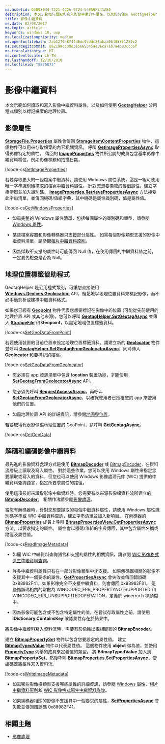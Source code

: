 ```yaml
---
ms.assetid: D5D98044-7221-4C2A-9724-56E59F341AB0
description: 本文示範如何讀取和寫入影像中繼資料屬性，以及如何使用 GeotagHelper 公用程式類別以標記檔案的地理位置。
title: 影像中繼資料
ms.date: 02/08/2017
ms.topic: article
keywords: windows 10, uwp
ms.localizationpriority: medium
ms.openlocfilehash: 2ab1279a8744d6dc9cddc88abaa064058f1259c2
ms.sourcegitcommit: 8921a9cc0dd3e5665345ae8eca7ab7aeb83ccc6f
ms.translationtype: MT
ms.contentlocale: zh-TW
ms.lasthandoff: 12/10/2018
ms.locfileid: "8875073"
---
```

# <a name="image-metadata"></a>影像中繼資料



本文示範如何讀取和寫入影像中繼資料屬性，以及如何使用 [**GeotagHelper**](https://msdn.microsoft.com/library/windows/apps/dn903683) 公用程式類別以標記檔案的地理位置。

## <a name="image-properties"></a>影像屬性

[**StorageFile.Properties**](https://msdn.microsoft.com/library/windows/apps/br227225) 屬性會傳回 [**StorageItemContentProperties**](https://msdn.microsoft.com/library/windows/apps/hh770642) 物件，這個物件可以用來存取檔案的內容相關資訊。 呼叫 [**GetImagePropertiesAsync**](https://msdn.microsoft.com/library/windows/apps/hh770646) 取得影像特定的屬性。 傳回的 [**ImageProperties**](https://msdn.microsoft.com/library/windows/apps/br207718) 物件所公開的成員包含基本影像中繼資料欄位，例如影像標題和拍攝日期。

[!code-cs[GetImageProperties](./code/ImagingWin10/cs/MainPage.xaml.cs#SnippetGetImageProperties)]

若要存取更大的一組檔案中繼資料，請使用 Windows 屬性系統，這是一組可使用唯一字串識別碼擷取的檔案中繼資料屬性。 針對您想要擷取的每個屬性，建立字串清單並加入識別碼。 [**ImageProperties.RetrievePropertiesAsync**](https://msdn.microsoft.com/library/windows/apps/br207732) 方法接受此字串清單，並傳回機碼/值組字典，其中機碼是屬性識別碼，值是屬性值。

[!code-cs[GetWindowsProperties](./code/ImagingWin10/cs/MainPage.xaml.cs#SnippetGetWindowsProperties)]

-   如需完整的 Windows 屬性清單，包括每個屬性的識別碼和類型，請參閱 [Windows 屬性](https://msdn.microsoft.com/library/windows/desktop/dd561977)。

-   某些檔案容器和影像轉碼器只支援部分屬性。 如需每個影像類型支援的影像中繼資料清單，請參閱[相片中繼資料原則](https://msdn.microsoft.com/library/windows/desktop/ee872003)。

-   因為擷取不支援的屬性時可能傳回 Null 值，在使用傳回的中繼資料值之前，一定要先檢查是否為 Null。

## <a name="geotag-helper"></a>地理位置標籤協助程式

GeotagHelper 是公用程式類別，可讓您直接使用 [**Windows.Devices.Geolocation**](https://msdn.microsoft.com/library/windows/apps/br225603) API，輕鬆地以地理位置資料來標記影像，而不必手動剖析或建構中繼資料格式。

如果您已經有 [**Geopoint**](https://msdn.microsoft.com/library/windows/apps/dn263675) 物件代表您想要標記在影像中的位置 (可能從先前使用的地理位置 API 或其他來源)，您可以呼叫 [**GeotagHelper.SetGeotagAsync**](https://msdn.microsoft.com/library/windows/apps/dn903685) 並傳入 [**StorageFile**](https://msdn.microsoft.com/library/windows/apps/br227171) 和 **Geopoint**，以設定地理位置標籤資料。

[!code-cs[SetGeoDataFromPoint](./code/ImagingWin10/cs/MainPage.xaml.cs#SnippetSetGeoDataFromPoint)]

若要使用裝置的目前位置來設定地理位置標籤資料，請建立新的 [**Geolocator**](https://msdn.microsoft.com/library/windows/apps/br225534) 物件並呼叫 [**GeotagHelper.SetGeotagFromGeolocatorAsync**](https://msdn.microsoft.com/library/windows/apps/dn903686)，同時傳入 **Geolocator** 和要標記的檔案。

[!code-cs[SetGeoDataFromGeolocator](./code/ImagingWin10/cs/MainPage.xaml.cs#SnippetSetGeoDataFromGeolocator)]

-   您必須在 app 資訊清單中包含 **location** 裝置功能，才能使用 [**SetGeotagFromGeolocatorAsync**](https://msdn.microsoft.com/library/windows/apps/dn903686) API。

-   您必須先呼叫 [**RequestAccessAsync**](https://msdn.microsoft.com/library/windows/apps/dn859152)，再呼叫 [**SetGeotagFromGeolocatorAsync**](https://msdn.microsoft.com/library/windows/apps/dn903686)，以確保使用者已授權您的 app 來使用他們的位置。

-   如需地理位置 API 的詳細資訊，請參閱[地圖與位置](https://msdn.microsoft.com/library/windows/apps/mt219699)。

若要取得代表影像檔地理位置的 GeoPoint，請呼叫 [**GetGeotagAsync**](https://msdn.microsoft.com/library/windows/apps/dn903684)。

[!code-cs[GetGeoData](./code/ImagingWin10/cs/MainPage.xaml.cs#SnippetGetGeoData)]

## <a name="decode-and-encode-image-metadata"></a>解碼和編碼影像中繼資料

最先進的影像資料處理方式是使用 [**BitmapDecoder**](https://msdn.microsoft.com/library/windows/apps/br226176) 或 [BitmapEncoder](bitmapencoder-options-reference.md)，在資料流層級上讀取及寫入屬性。 對於這些作業，您可以使用 Windows 屬性來指定您要讀取或寫入的資料，但您也可以使用 Windows 影像處理元件 (WIC) 提供的中繼資料查詢語言，指定所要求屬性的路徑。

使用這項技術來讀取影像中繼資料時，您需要有以來源影像檔資料流所建立的 [**BitmapDecoder**](https://msdn.microsoft.com/library/windows/apps/br226176)。 相關作法請參閱[影像處理](imaging.md)。

當您有解碼器時，針對您想要擷取的每個中繼資料屬性，請使用 Windows 屬性識別碼字串或 WIC 中繼資料查詢，建立字串清單並加入新項目。 在解碼器的 [**BitmapProperties**](https://msdn.microsoft.com/library/windows/apps/br226248) 成員上呼叫 [**BitmapPropertiesView.GetPropertiesAsync**](https://msdn.microsoft.com/library/windows/apps/br226250) 方法，以要求指定的屬性。 屬性會以機碼/值組的字典傳回，其中包含屬性名稱或路徑及屬性值。

[!code-cs[ReadImageMetadata](./code/ImagingWin10/cs/MainPage.xaml.cs#SnippetReadImageMetadata)]

-   如需 WIC 中繼資料查詢語言和支援的屬性的相關資訊，請參閱 [WIC 影像格式原生中繼資料查詢](https://msdn.microsoft.com/library/windows/desktop/ee719904)。

-   許多中繼資料屬性只有在一部分影像類型中才支援。 如果解碼器相關的影像不支援其中一個要求的屬性，[**GetPropertiesAsync**](https://msdn.microsoft.com/library/windows/apps/br226250) 會失敗並傳回錯誤碼 0x88982F41，如果影像完全不支援中繼資料，則會傳回 0x88982F81。 這些錯誤碼相關的常數為 WINCODEC\_ERR\_PROPERTYNOTSUPPORTED 和 WINCODEC\_ERR\_UNSUPPORTEDOPERATION，定義於 winerror.h 標頭檔中。
-   因為影像可能包含或不包含特定屬性的值，在嘗試存取屬性之前，請使用 **IDictionary.ContainsKey** 確認屬性存在於結果中。

將影像中繼資料寫入資料流時，需要有影像輸出檔相關聯的 **BitmapEncoder**。

建立 [**BitmapPropertySet**](https://msdn.microsoft.com/library/windows/apps/hh974338) 物件以包含您要設定的屬性值。 建立 [**BitmapTypedValue**](https://msdn.microsoft.com/library/windows/apps/hh700687) 物件以代表屬性值。 這個物件使用 **object** 做為值，並使用 [**PropertyType**](https://msdn.microsoft.com/library/windows/apps/br225871) 列舉的成員來定義值的類型。 將 **BitmapTypedValue** 加入到 **BitmapPropertySet**，然後呼叫 [**BitmapProperties.SetPropertiesAsync**](https://msdn.microsoft.com/library/windows/apps/br226252)，使編碼器將屬性寫入資料流。

[!code-cs[WriteImageMetadata](./code/ImagingWin10/cs/MainPage.xaml.cs#SnippetWriteImageMetadata)]

-   如需哪些影像檔類型支援哪些屬性的詳細資訊，請參閱 [Windows 屬性](https://msdn.microsoft.com/library/windows/desktop/dd561977)、[相片中繼資料原則](https://msdn.microsoft.com/library/windows/desktop/ee872003)和 [WIC 影像格式原生中繼資料查詢](https://msdn.microsoft.com/library/windows/desktop/ee719904)。

-   如果編碼器相關的影像不支援其中一個要求的屬性，[**SetPropertiesAsync**](https://msdn.microsoft.com/library/windows/apps/br226252) 會失敗並傳回錯誤碼 0x88982F41。

## <a name="related-topics"></a>相關主題

* [影像處理](imaging.md)
 

 





